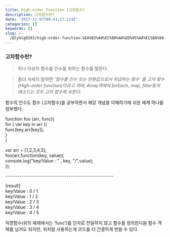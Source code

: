 ```yaml
---
title: High-order Function (고차함수)
description: 고차함수란?
date: '2017-12-07T09:41:57.214Z'
categories: []
keywords: []
slug: >-
  /@lyhlg0201/high-order-function-%EA%B3%A0%EC%B0%A8%ED%95%A8%EC%88%98-a94ee6674c8c
---
```


### 고차함수란?

> 하나 이상의 함수를 인수를 취하는 함수를 말한다.

> 좀더 자세히 말하면 _‘함수를 인수 또는 반환값으로서 취급하는 함수’ 를 고차 함수(High-order function)이라고 하며, Array객체의 forEach, map, filter등의 메소드는 모두 고차 함수에 속한다._

함수의 인수도 함수 (고차함수)를 공부하면서 해당 개념을 이해하기에 쉬운 예제 하나를 첨부했다.

function foo (arr, func){  
  for ( var key in arr ){  
    func(key,arr\[key\]);  
  }  
}

var arr = \[1,2,3,4,5\];  
foo(arr,function(key, value){  
  console.log("key/Value : " , key, "/",value);  
});

\-----------------------------------------------------

\[result\]  
key/Value :  0 / 1  
key/Value :  1 / 2  
key/Value :  2 / 3  
key/Value :  3 / 4  
key/Value :  4 / 5

익명함수(위의 예제에서는 ‘func’)를 인자로 전달하지 않고 함수를 정의한다음 함수 객체를 넘겨도 되지만, 위처럼 사용하는게 코드를 더 간결하게 만들 수 있다.